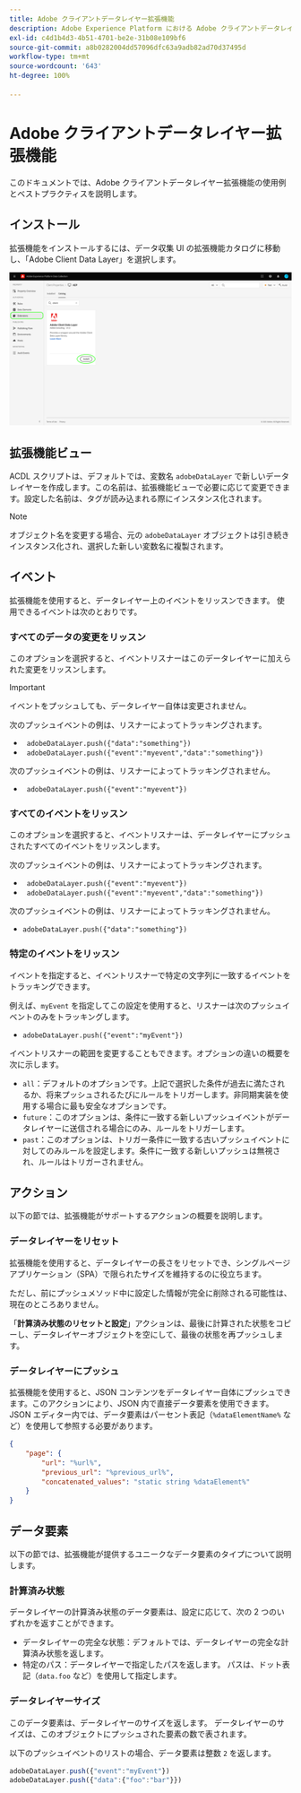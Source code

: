 ```yaml
---
title: Adobe クライアントデータレイヤー拡張機能
description: Adobe Experience Platform における Adobe クライアントデータレイヤーのタグ拡張について説明します。
exl-id: c4d1b4d3-4b51-4701-be2e-31b08e109bf6
source-git-commit: a8b0282004dd57096dfc63a9adb82ad70d37495d
workflow-type: tm+mt
source-wordcount: '643'
ht-degree: 100%

---
```


# Adobe クライアントデータレイヤー拡張機能

このドキュメントでは、Adobe クライアントデータレイヤー拡張機能の使用例とベストプラクティスを説明します。

<!-- (Missing document?)
If you would like to have more details on development consideration, [please reach this page](./dev.md). -->

## インストール

拡張機能をインストールするには、データ収集 UI の拡張機能カタログに移動し、「Adobe Client Data Layer」を選択します。

![カタログ内の ACDL 拡張機能ビュー](./images/catalog.png)

<!-- (GitHub link?)
There is also the possibility to fork this project. You can download this github project, realize the change that you deem required for your specific use-case and re-upload it on your Organization as a private extension.
This installation will not be supported on our end.<br>
>[!NOTE]
>
> _Consider renaming the extension name in the extension.json file_ -->

## 拡張機能ビュー

ACDL スクリプトは、デフォルトでは、変数名 `adobeDataLayer` で新しいデータレイヤーを作成します。この名前は、拡張機能ビューで必要に応じて変更できます。設定した名前は、タグが読み込まれる際にインスタンス化されます。

>[!NOTE]
>
>オブジェクト名を変更する場合、元の `adobeDataLayer` オブジェクトは引き続きインスタンス化され、選択した新しい変数名に複製されます。

## イベント

拡張機能を使用すると、データレイヤー上のイベントをリッスンできます。 使用できるイベントは次のとおりです。

### すべてのデータの変更をリッスン

このオプションを選択すると、イベントリスナーはこのデータレイヤーに加えられた変更をリッスンします。

>[!IMPORTANT]
>
>イベントをプッシュしても、データレイヤー自体は変更されません。

次のプッシュイベントの例は、リスナーによってトラッキングされます。

* ` adobeDataLayer.push({"data":"something"})`
* ` adobeDataLayer.push({"event":"myevent","data":"something"})`

次のプッシュイベントの例は、リスナーによってトラッキングされません。

* ` adobeDataLayer.push({"event":"myevent"})`

### すべてのイベントをリッスン

このオプションを選択すると、イベントリスナーは、データレイヤーにプッシュされたすべてのイベントをリッスンします。

次のプッシュイベントの例は、リスナーによってトラッキングされます。

* ` adobeDataLayer.push({"event":"myevent"})`
* ` adobeDataLayer.push({"event":"myevent","data":"something"})`

次のプッシュイベントの例は、リスナーによってトラッキングされません。

* ` adobeDataLayer.push({"data":"something"}) `

### 特定のイベントをリッスン

イベントを指定すると、イベントリスナーで特定の文字列に一致するイベントをトラッキングできます。

例えば、`myEvent` を指定してこの設定を使用すると、リスナーは次のプッシュイベントのみをトラッキングします。

* `adobeDataLayer.push({"event":"myEvent"})`

イベントリスナーの範囲を変更することもできます。オプションの違いの概要を次に示します。

* `all`：デフォルトのオプションです。上記で選択した条件が過去に満たされるか、将来プッシュされるたびにルールをトリガーします。非同期実装を使用する場合に最も安全なオプションです。
* `future`：このオプションは、条件に一致する新しいプッシュイベントがデータレイヤーに送信される場合にのみ、ルールをトリガーします。
* `past`：このオプションは、トリガー条件に一致する古いプッシュイベントに対してのみルールを設定します。条件に一致する新しいプッシュは無視され、ルールはトリガーされません。

## アクション

以下の節では、拡張機能がサポートするアクションの概要を説明します。

### データレイヤーをリセット

拡張機能を使用すると、データレイヤーの長さをリセットでき、シングルページアプリケーション（SPA）で限られたサイズを維持するのに役立ちます。

ただし、前にプッシュメソッド中に設定した情報が完全に削除される可能性は、現在のところありません。

「**計算済み状態のリセットと設定**」アクションは、最後に計算された状態をコピーし、データレイヤーオブジェクトを空にして、最後の状態を再プッシュします。

### データレイヤーにプッシュ

拡張機能を使用すると、JSON コンテンツをデータレイヤー自体にプッシュできます。このアクションにより、JSON 内で直接データ要素を使用できます。 JSON エディター内では、データ要素はパーセント表記（`%dataElementName%` など）を使用して参照する必要があります。

```json
{
    "page": {
        "url": "%url%",
        "previous_url": "%previous_url%",
        "concatenated_values": "static string %dataElement%"
    }
}
```

## データ要素

以下の節では、拡張機能が提供するユニークなデータ要素のタイプについて説明します。

### 計算済み状態

データレイヤーの計算済み状態のデータ要素は、設定に応じて、次の 2 つのいずれかを返すことができます。

* データレイヤーの完全な状態：デフォルトでは、データレイヤーの完全な計算済み状態を返します。
* 特定のパス：データレイヤーで指定したパスを返します。 パスは、ドット表記（`data.foo` など）を使用して指定します。

### データレイヤーサイズ

このデータ要素は、データレイヤーのサイズを返します。 データレイヤーのサイズは、このオブジェクトにプッシュされた要素の数で表されます。

以下のプッシュイベントのリストの場合、データ要素は整数 `2` を返します。

```js
adobeDataLayer.push({"event":"myEvent"})
adobeDataLayer.push({"data":{"foo":"bar"}})
```
